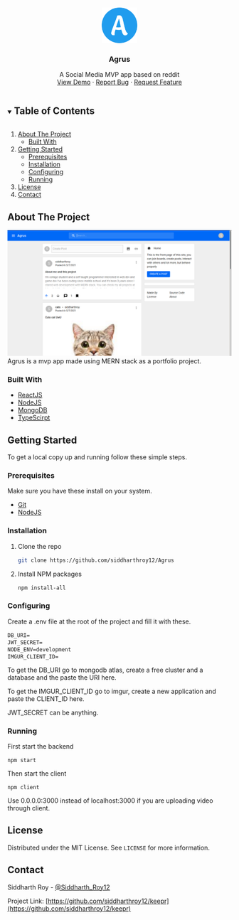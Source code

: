 <!-- PROJECT LOGO -->
<br />
<p align="center">
  <a href="https://github.com/siddharthroy12/Agrus">
    <img src="https://raw.githubusercontent.com/siddharthroy12/Agrus/main/client/public/logo512.png" alt="Logo" width="80" height="80">
  </a>
  <h3 align="center">Agrus</h3>
  <p align="center">
   	A Social Media MVP app based on reddit
    <br />
    <a href="https://agrus.herokuapp.com/">View Demo</a>
    ·
    <a href="https://github.com/siddharthroy12/Agrus/issues">Report Bug</a>
    ·
    <a href="https://github.com/siddharthroy12/Agrus/issues">Request Feature</a>
  </p>
</p>



<!-- TABLE OF CONTENTS -->
<details open="open">
  <summary><h2 style="display: inline-block">Table of Contents</h2></summary>
  <ol>
    <li>
      <a href="#about-the-project">About The Project</a>
      <ul>
        <li><a href="#built-with">Built With</a></li>
      </ul>
    </li>
    <li>
      <a href="#getting-started">Getting Started</a>
      <ul>
        <li><a href="#prerequisites">Prerequisites</a></li>
        <li><a href="#installation">Installation</a></li>
				<li><a href="#configuring">Configuring</a></li>
				<li><a href="#running">Running</a></li>
      </ul>
    </li>
    <li><a href="#license">License</a></li>
    <li><a href="#contact">Contact</a></li>
  </ol>
</details>



<!-- ABOUT THE PROJECT -->
## About The Project
![](/screenshots/screenshot-1.png)
Agrus is a mvp app made using MERN stack as a portfolio project.

### Built With

* [ReactJS](https://reactjs.org/)
* [NodeJS](https://reactjs.org/)
* [MongoDB](https://www.mongodb.com/)
* [TypeScirpt](https://www.typescriptlang.org/)


<!-- GETTING STARTED -->
## Getting Started

To get a local copy up and running follow these simple steps.

### Prerequisites

Make sure you have these install on your system.
* [Git](https://nodejs.org/en/download/)
* [NodeJS](https://nodejs.org/en/download/)

### Installation

1. Clone the repo
   ```sh
   git clone https://github.com/siddharthroy12/Agrus
   ```
2. Install NPM packages
   ```sh
   npm install-all
   ```

### Configuring
Create a .env file at the root of the project and fill it with these.

```
DB_URI=
JWT_SECRET=
NODE_ENV=development
IMGUR_CLIENT_ID=
```

To get the DB_URI go to mongodb atlas, create a free cluster and a database and the paste the URI here.

To get the IMGUR_CLIENT_ID go to imgur, create a new application and paste the CLIENT_ID here.

JWT_SECRET can be anything.

### Running

First start the backend

```
npm start
```

Then start the client
```
npm client
```
Use 0.0.0.0:3000 instead of localhost:3000 if you are uploading video through client.


<!-- LICENSE -->
## License

Distributed under the MIT License. See `LICENSE` for more information.


<!-- CONTACT -->
## Contact

Siddharth Roy - [@Siddharth_Roy12](https://twitter.com/Siddharth_Roy12)

Project Link: [https://github.com/siddharthroy12/keepr](https://github.com/siddharthroy12/keepr)

